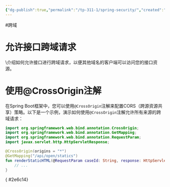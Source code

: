 ```yaml
---
{"dg-publish":true,"permalink":"/tp-311-1/spring-security/","created":"2023-09-11T15:10:24.852+08:00","updated":"2024-06-01T10:50:08.554+08:00"}
---
```


#跨域
# 允许接口跨域请求

\介绍如何允许接口进行跨域请求，以便其他域名的客户端可以访问您的接口资源。

# 使用@CrossOrigin注解

在Spring Boot框架中，您可以使用`@CrossOrigin`注解来配置CORS（跨源资源共享）策略。以下是一个示例，演示如何使用`@CrossOrigin`注解允许所有来源的跨域请求：

```kotlin
import org.springframework.web.bind.annotation.CrossOrigin;
import org.springframework.web.bind.annotation.GetMapping;
import org.springframework.web.bind.annotation.RequestParam;
import javax.servlet.http.HttpServletResponse;

@CrossOrigin(origins = "*")
@GetMapping("/api/open/statics")
fun renderStaticHTML(@RequestParam caseId: String, response: HttpServletResponse) {
    // ...
}
```
{ #2e6c14}

